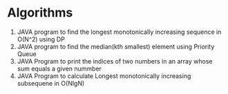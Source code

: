 # Algorithms

<ol>
<li>JAVA program to find the longest monotonically increasing sequence in O(N^2) using DP</li>
<li>JAVA program to find the median(kth smallest) element using Priority Queue </li>
<li>JAVA Program to print the indices of  two numbers in an array whose sum equals a given nummber</li>
<li>JAVA Program to calculate Longest monotonically increasing subsequene in O(NlgN) </li>
</ol>
